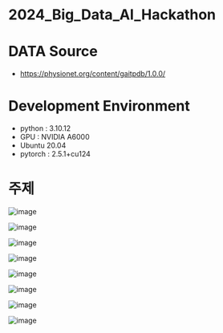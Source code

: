 # 2024_Big_Data_AI_Hackathon



# DATA Source

  -  https://physionet.org/content/gaitpdb/1.0.0/


# Development Environment
  - python : 3.10.12
  - GPU : NVIDIA A6000
  - Ubuntu 20.04 
  - pytorch : 2.5.1+cu124





# 주제


![image](https://github.com/user-attachments/assets/2171722a-8466-4443-9c0f-21428da9ea6f)


![image](https://github.com/user-attachments/assets/78acefc3-1dad-44ac-bc34-dfba3f66f314)


![image](https://github.com/user-attachments/assets/df177247-7e91-450e-a793-a057fd2f3324)


![image](https://github.com/user-attachments/assets/c83adc03-4c22-4373-beb0-67fcc097b74e)


![image](https://github.com/user-attachments/assets/df1f4db6-c2de-4e59-b0a4-1bb20d683a76)


![image](https://github.com/user-attachments/assets/f2c16756-1c88-439b-a6bd-54da1f064e18)

![image](https://github.com/user-attachments/assets/f0d8eed4-0d4b-4370-bf32-e2c8dafb03eb)

![image](https://github.com/user-attachments/assets/9a4e69a4-8624-4725-b9ec-d362c521a4a5)
